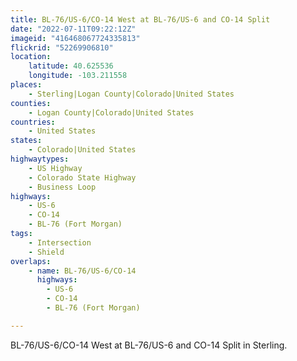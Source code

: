 ```yaml
---
title: BL-76/US-6/CO-14 West at BL-76/US-6 and CO-14 Split
date: "2022-07-11T09:22:12Z"
imageid: "416468067724335813"
flickrid: "52269906810"
location:
    latitude: 40.625536
    longitude: -103.211558
places:
    - Sterling|Logan County|Colorado|United States
counties:
    - Logan County|Colorado|United States
countries:
    - United States
states:
    - Colorado|United States
highwaytypes:
    - US Highway
    - Colorado State Highway
    - Business Loop
highways:
    - US-6
    - CO-14
    - BL-76 (Fort Morgan)
tags:
    - Intersection
    - Shield
overlaps:
    - name: BL-76/US-6/CO-14
      highways:
        - US-6
        - CO-14
        - BL-76 (Fort Morgan)

---
```

BL-76/US-6/CO-14 West at BL-76/US-6 and CO-14 Split in Sterling.
